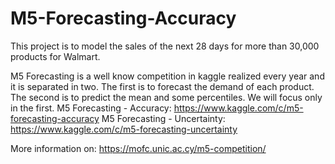 # M5-Forecasting-Accuracy

This project is to model the sales of the next 28 days for more than 30,000 products for Walmart.

M5 Forecasting is a well know competition in kaggle realized every year and it is separated in two. The first is to forecast the demand of each product. The second is to predict the mean and some percentiles. We will focus only in the first. M5 Forecasting - Accuracy: https://www.kaggle.com/c/m5-forecasting-accuracy M5 Forecasting - Uncertainty: https://www.kaggle.com/c/m5-forecasting-uncertainty

More information on: https://mofc.unic.ac.cy/m5-competition/
